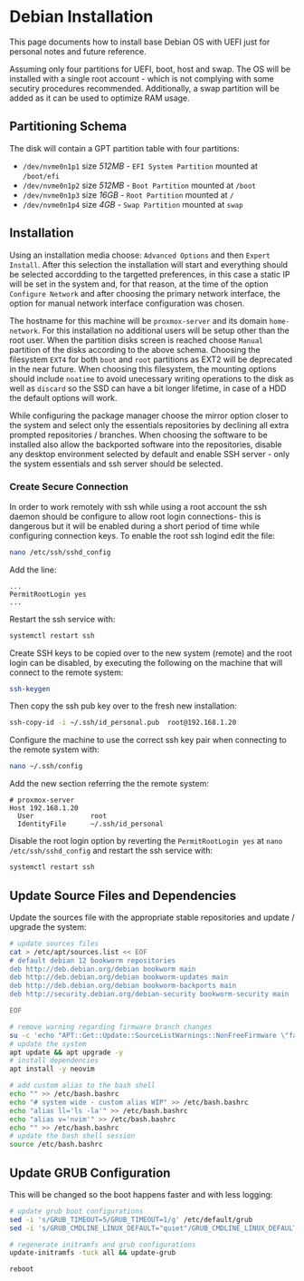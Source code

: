 # Debian Installation

This page documents how to install base Debian OS with UEFI just for personal notes and future reference.

Assuming only four partitions for UEFI, boot, host and swap. The OS will be installed with a single root account - which is not complying with some secutiry procedures recommended. Additionally, a swap partition will be added as it can be used to optimize RAM usage.

## Partitioning Schema

The disk will contain a GPT partition table with four partitions:
- `/dev/nvme0n1p1` size _512MB_ - `EFI System Partition` mounted at `/boot/efi`
- `/dev/nvme0n1p2` size _512MB_ - `Boot Partition` mounted at `/boot`
- `/dev/nvme0n1p3` size _16GB_ - `Root Partition` mounted at `/`
- `/dev/nvme0n1p4` size _4GB_ - `Swap Partition` mounted at `swap`


## Installation

Using an installation media choose: `Advanced Options` and then `Expert Install`. After this selection the installation will start and everything should be selected accordding to the targetted preferences, in this case a static IP will be set in the system and, for that reason, at the time of the option `Configure Network` and after choosing the primary network interface, the option for manual network interface configuration was chosen.

The hostname for this machine will be `proxmox-server` and its domain `home-network`. For this installation no additional users will be setup other than the root user. When the partition disks screen is reached choose `Manual` partition of the disks according to the above schema. Choosing the filesystem `EXT4` for both `boot` and `root` partitions as EXT2 will be deprecated in the near future. When choosing this filesystem, the mounting options should include `noatime` to avoid unecessary writing operations to the disk as well as `discard` so the SSD can have a bit longer lifetime, in case of a HDD the default options will work.

While configuring the package manager choose the mirror option closer to the system and select only the essentials repositories by declining all extra prompted repositories / branches. When choosing the software to be installed also allow the backported software into the repositories, disable any desktop environment selected by default and enable SSH server - only the system essentials and ssh server should be selected.

### Create Secure Connection

In order to work remotely with ssh while using a root account the ssh daemon should be configure to allow root login connections- this is dangerous but it will be enabled during a short period of time while configuring connection keys. To enable the root ssh logind edit the file:

```bash
nano /etc/ssh/sshd_config
```

Add the line:

```text
...
PermitRootLogin yes
...
```

Restart the ssh service with:

```bash
systemctl restart ssh
```

Create SSH keys to be copied over to the new system (remote) and the root login can be disabled, by executing the following on the machine that will connect to the remote system:

```bash
ssh-keygen
```

Then copy the ssh pub key over to the fresh new installation:

```bash
ssh-copy-id -i ~/.ssh/id_personal.pub  root@192.168.1.20
```

Configure the machine to use the correct ssh key pair when connecting to the remote system with:

```bash
nano ~/.ssh/config
```

Add the new section referring the the remote system:

```text
# proxmox-server
Host 192.168.1.20
  User              root
  IdentityFile      ~/.ssh/id_personal
```

Disable the root login option by reverting the `PermitRootLogin yes` at `nano /etc/ssh/sshd_config` and restart the ssh service with:

```bash
systemctl restart ssh
```

## Update Source Files and Dependencies

Update the sources file with the appropriate stable repositories and update / upgrade the system:

```bash
# update sources files
cat > /etc/apt/sources.list << EOF
# default debian 12 bookworm repositories
deb http://deb.debian.org/debian bookworm main
deb http://deb.debian.org/debian bookworm-updates main
deb http://deb.debian.org/debian bookworm-backports main
deb http://security.debian.org/debian-security bookworm-security main

EOF

# remove warning regarding firmware branch changes
su -c 'echo "APT::Get::Update::SourceListWarnings::NonFreeFirmware \"false\";" > /etc/apt/apt.conf.d/no-bookworm-firmware.conf'
# update the system
apt update && apt upgrade -y
# install dependencies
apt install -y neovim

# add custom alias to the bash shell
echo "" >> /etc/bash.bashrc
echo "# system wide - custom alias WIP" >> /etc/bash.bashrc
echo "alias ll='ls -la'" >> /etc/bash.bashrc
echo "alias v='nvim'" >> /etc/bash.bashrc
echo "" >> /etc/bash.bashrc
# update the bash shell session
source /etc/bash.bashrc
```

## Update GRUB Configuration

This will be changed so the boot happens faster and with less logging:

```bash
# update grub boot configurations
sed -i 's/GRUB_TIMEOUT=5/GRUB_TIMEOUT=1/g' /etc/default/grub
sed -i 's/GRUB_CMDLINE_LINUX_DEFAULT="quiet"/GRUB_CMDLINE_LINUX_DEFAULT="quiet loglevel=3 nowatchdog"/g' /etc/default/grub

# regenerate initramfs and grub configurations
update-initramfs -tuck all && update-grub

reboot
```

